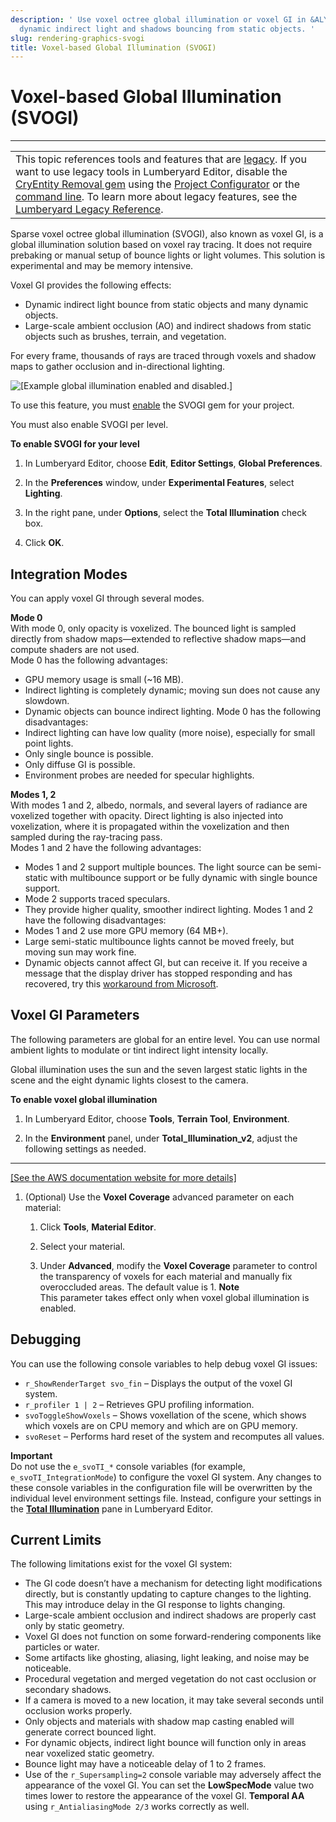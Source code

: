 ```yaml
---
description: ' Use voxel octree global illumination or voxel GI in &ALYlong; to provide
  dynamic indirect light and shadows bouncing from static objects. '
slug: rendering-graphics-svogi
title: Voxel-based Global Illumination (SVOGI)
---
```

# Voxel\-based Global Illumination \(SVOGI\)<a name="rendering-graphics-svogi"></a>


****  

|  | 
| --- |
| This topic references tools and features that are [legacy](https://docs.aws.amazon.com/lumberyard/latest/userguide/ly-glos-chap.html#legacy)\. If you want to use legacy tools in Lumberyard Editor, disable the [CryEntity Removal gem](https://docs.aws.amazon.com/lumberyard/latest/userguide/gems-system-cryentity-removal-gem.html) using the [Project Configurator](https://docs.aws.amazon.com/lumberyard/latest/userguide/configurator-intro.html) or the [command line](https://docs.aws.amazon.com/lumberyard/latest/userguide/lmbr-exe.html)\. To learn more about legacy features, see the [Lumberyard Legacy Reference](https://d3bqhfbip4ze4a.cloudfront.net/lumberyard-legacy.pdf)\. | 

Sparse voxel octree global illumination \(SVOGI\), also known as voxel GI, is a global illumination solution based on voxel ray tracing\. It does not require prebaking or manual setup of bounce lights or light volumes\. This solution is experimental and may be memory intensive\.

Voxel GI provides the following effects:
+ Dynamic indirect light bounce from static objects and many dynamic objects\.
+ Large\-scale ambient occlusion \(AO\) and indirect shadows from static objects such as brushes, terrain, and vegetation\.

For every frame, thousands of rays are traced through voxels and shadow maps to gather occlusion and in\-directional lighting\.

![\[Example global illumination enabled and disabled.\]](/images/userguide/rendering/SVOGI.gif)

To use this feature, you must [enable](/docs/userguide/gems/using-project-configurator.md) the SVOGI gem for your project\.

You must also enable SVOGI per level\.

**To enable SVOGI for your level**

1. In Lumberyard Editor, choose **Edit**, **Editor Settings**, **Global Preferences**\.

1. In the **Preferences** window, under **Experimental Features**, select **Lighting**\.

1. In the right pane, under **Options**, select the **Total Illumination** check box\.

1. Click **OK**\.

## Integration Modes<a name="rendering-graphics-svogi-modes"></a>

You can apply voxel GI through several modes\.

**Mode 0**  
With mode 0, only opacity is voxelized\. The bounced light is sampled directly from shadow maps—extended to reflective shadow maps—and compute shaders are not used\.  
Mode 0 has the following advantages:  
+ GPU memory usage is small \(\~16 MB\)\.
+ Indirect lighting is completely dynamic; moving sun does not cause any slowdown\.
+ Dynamic objects can bounce indirect lighting\.
Mode 0 has the following disadvantages:  
+ Indirect lighting can have low quality \(more noise\), especially for small point lights\.
+ Only single bounce is possible\.
+ Only diffuse GI is possible\.
+ Environment probes are needed for specular highlights\.

**Modes 1, 2**  
With modes 1 and 2, albedo, normals, and several layers of radiance are voxelized together with opacity\. Direct lighting is also injected into voxelization, where it is propagated within the voxelization and then sampled during the ray\-tracing pass\.  
Modes 1 and 2 have the following advantages:  
+ Modes 1 and 2 support multiple bounces\. The light source can be semi\-static with multibounce support or be fully dynamic with single bounce support\.
+ Mode 2 supports traced speculars\.
+ They provide higher quality, smoother indirect lighting\.
Modes 1 and 2 have the following disadvantages:  
+ Modes 1 and 2 use more GPU memory \(64 MB\+\)\.
+ Large semi\-static multibounce lights cannot be moved freely, but moving sun may work fine\.
+ Dynamic objects cannot affect GI, but can receive it\.
If you receive a message that the display driver has stopped responding and has recovered, try this [workaround from Microsoft](https://support.microsoft.com/en-us/kb/2665946)\. 

## Voxel GI Parameters<a name="rendering-graphics-svogi-params"></a>

The following parameters are global for an entire level\. You can use normal ambient lights to modulate or tint indirect light intensity locally\.

Global illumination uses the sun and the seven largest static lights in the scene and the eight dynamic lights closest to the camera\. 

**To enable voxel global illumination**

1. In Lumberyard Editor, choose **Tools**, **Terrain Tool**, **Environment**\.

1. In the **Environment** panel, under **Total\_Illumination\_v2**, adjust the following settings as needed\.  
****    
[\[See the AWS documentation website for more details\]](http://docs.aws.amazon.com/lumberyard/latest/userguide/rendering-graphics-svogi.html)

1. \(Optional\) Use the **Voxel Coverage** advanced parameter on each material:

   1. Click **Tools**, **Material Editor**\.

   1. Select your material\.

   1. Under **Advanced**, modify the **Voxel Coverage** parameter to control the transparency of voxels for each material and manually fix overoccluded areas\. The default value is 1\.
**Note**  
This parameter takes effect only when voxel global illumination is enabled\.

## Debugging<a name="rendering-graphics-svogi-debugging"></a>

You can use the following console variables to help debug voxel GI issues:
+ `r_ShowRenderTarget svo_fin` – Displays the output of the voxel GI system\.
+ `r_profiler 1 | 2` – Retrieves GPU profiling information\.
+ `svoToggleShowVoxels` – Shows voxellation of the scene, which shows which voxels are on CPU memory and which are on GPU memory\.
+ `svoReset` – Performs hard reset of the system and recomputes all values\.

**Important**  
Do not use the `e_svoTI_*` console variables \(for example, `e_svoTI_IntegrationMode`\) to configure the voxel GI system\. Any changes to these console variables in the configuration file will be overwritten by the individual level environment settings file\. Instead, configure your settings in the [**Total Illumination**](#rendering-graphics-svogi-params) pane in Lumberyard Editor\.

## Current Limits<a name="rendering-graphics-svogi-limitations"></a>

The following limitations exist for the voxel GI system:
+  The GI code doesn’t have a mechanism for detecting light modifications directly, but is constantly updating to capture changes to the lighting\. This may introduce delay in the GI response to lights changing\. 
+ Large\-scale ambient occlusion and indirect shadows are properly cast only by static geometry\.
+ Voxel GI does not function on some forward\-rendering components like particles or water\.
+ Some artifacts like ghosting, aliasing, light leaking, and noise may be noticeable\.
+ Procedural vegetation and merged vegetation do not cast occlusion or secondary shadows\.
+ If a camera is moved to a new location, it may take several seconds until occlusion works properly\.
+ Only objects and materials with shadow map casting enabled will generate correct bounced light\.
+ For dynamic objects, indirect light bounce will function only in areas near voxelized static geometry\.
+ Bounce light may have a noticeable delay of 1 to 2 frames\.
+ Use of the `r_Supersampling=2` console variable may adversely affect the appearance of the voxel GI\. You can set the **LowSpecMode** value two times lower to restore the appearance of the voxel GI\. **Temporal AA** using `r_AntialiasingMode 2/3` works correctly as well\.